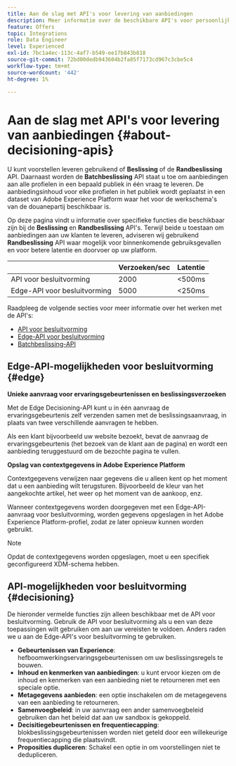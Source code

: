 ```yaml
---
title: Aan de slag met API's voor levering van aanbiedingen
description: Meer informatie over de beschikbare API's voor persoonlijke aanbiedingen.
feature: Offers
topic: Integrations
role: Data Engineer
level: Experienced
exl-id: 7bc1a4ec-113c-4af7-b549-ee17b843b818
source-git-commit: 72bd00dedb943604b2fa85f7173cd967c3cbe5c4
workflow-type: tm+mt
source-wordcount: '442'
ht-degree: 1%

---
```


# Aan de slag met API&#39;s voor levering van aanbiedingen {#about-decisioning-apis}

U kunt voorstellen leveren gebruikend of **Beslissing** of de **Randbeslissing** API. Daarnaast worden de **Batchbeslissing** API staat u toe om aanbiedingen aan alle profielen in een bepaald publiek in één vraag te leveren. De aanbiedingsinhoud voor elke profielen in het publiek wordt geplaatst in een dataset van Adobe Experience Platform waar het voor de werkschema&#39;s van de douanepartij beschikbaar is.

Op deze pagina vindt u informatie over specifieke functies die beschikbaar zijn bij de **Beslissing** en **Randbeslissing** API&#39;s. Terwijl beide u toestaan om aanbiedingen aan uw klanten te leveren, adviseren wij gebruikend **Randbeslissing** API waar mogelijk voor binnenkomende gebruiksgevallen en voor betere latentie en doorvoer op uw platform.

|  | Verzoeken/sec | Latentie |
|---|---|---|
| API voor besluitvorming | 2000 | &lt;500ms |
| Edge-API voor besluitvorming | 5000 | &lt;250ms |

Raadpleeg de volgende secties voor meer informatie over het werken met de API&#39;s:
* [API voor besluitvorming](decisioning-api.md)
* [Edge-API voor besluitvorming](edge-decisioning-api.md)
* [Batchbeslissing-API](batch-decisioning-api.md)

## Edge-API-mogelijkheden voor besluitvorming {#edge}

**Unieke aanvraag voor ervaringsgebeurtenissen en beslissingsverzoeken**

Met de Edge Decisioning-API kunt u in één aanvraag de ervaringsgebeurtenis zelf verzenden samen met de beslissingsaanvraag, in plaats van twee verschillende aanvragen te hebben.

Als een klant bijvoorbeeld uw website bezoekt, bevat de aanvraag de ervaringsgebeurtenis (het bezoek van de klant aan de pagina) en wordt een aanbieding teruggestuurd om de bezochte pagina te vullen.

**Opslag van contextgegevens in Adobe Experience Platform**

Contextgegevens verwijzen naar gegevens die u alleen kent op het moment dat u een aanbieding wilt terugsturen. Bijvoorbeeld de kleur van het aangekochte artikel, het weer op het moment van de aankoop, enz.

Wanneer contextgegevens worden doorgegeven met een Edge-API-aanvraag voor besluitvorming, worden gegevens opgeslagen in het Adobe Experience Platform-profiel, zodat ze later opnieuw kunnen worden gebruikt.

>[!NOTE]
>
>Opdat de contextgegevens worden opgeslagen, moet u een specifiek geconfigureerd XDM-schema hebben.

## API-mogelijkheden voor besluitvorming {#decisioning}

De hieronder vermelde functies zijn alleen beschikbaar met de API voor besluitvorming. Gebruik de API voor besluitvorming als u een van deze toepassingen wilt gebruiken om aan uw vereisten te voldoen. Anders raden we u aan de Edge-API&#39;s voor besluitvorming te gebruiken.

* **Gebeurtenissen van Experience**: hefboomwerkingservaringsgebeurtenissen om uw beslissingsregels te bouwen.
* **Inhoud en kenmerken van aanbiedingen**: u kunt ervoor kiezen om de inhoud en kenmerken van een aanbieding niet te retourneren met een speciale optie.
* **Metagegevens aanbieden**: een optie inschakelen om de metagegevens van een aanbieding te retourneren.
* **Samenvoegbeleid**: in uw aanvraag een ander samenvoegbeleid gebruiken dan het beleid dat aan uw sandbox is gekoppeld.
* **Decisitiegebeurtenissen en frequentiecapping**: blokbeslissingsgebeurtenissen worden niet geteld door een willekeurige frequentiecapping die plaatsvindt.
* **Proposities dupliceren**: Schakel een optie in om voorstellingen niet te dedupliceren.
